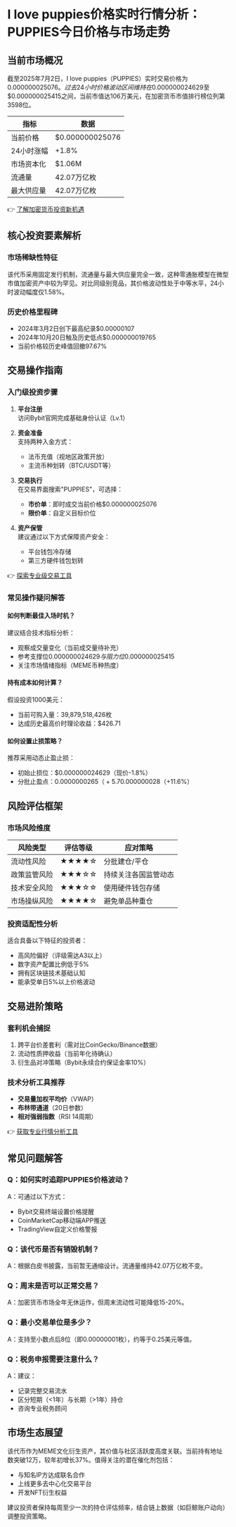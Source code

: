 # I love puppies价格实时行情分析：PUPPIES今日价格与市场走势

## 当前市场概况

截至2025年7月2日，I love puppies（PUPPIES）实时交易价格为$0.000000025076。过去24小时价格波动区间维持在$0.000000024629至$0.000000025415之间，当前市值达106万美元，在加密货币市值排行榜位列第3598位。

| 指标         | 数据                  |
|--------------|-----------------------|
| 当前价格     | $0.000000025076       |
| 24小时涨幅   | +1.8%                 |
| 市场资本化   | $1.06M                |
| 流通量       | 42.07万亿枚           |
| 最大供应量   | 42.07万亿枚           |

👉 [了解加密货币投资新机遇](https://bit.ly/okx_welcome)

## 核心投资要素解析

### 市场稀缺性特征
该代币采用固定发行机制，流通量与最大供应量完全一致，这种零通胀模型在微型市值加密资产中较为罕见。对比同级别竞品，其价格波动性处于中等水平，24小时波动幅度仅1.58%。

### 历史价格里程碑
- 2024年3月2日创下最高纪录$0.00000107
- 2024年10月20日触及历史低点$0.000000019765
- 当前价格较历史峰值回撤97.67%

## 交易操作指南

### 入门级投资步骤

1. **平台注册**  
   访问Bybit官网完成基础身份认证（Lv.1）

2. **资金准备**  
   支持两种入金方式：
   - 法币充值（视地区政策开放）
   - 主流币种划转（BTC/USDT等）

3. **交易执行**  
   在交易界面搜索"PUPPIES"，可选择：
   - **市价单**：即时成交当前价格$0.000000025076
   - **限价单**：自定义目标价位

4. **资产保管**  
   建议通过以下方式保障资产安全：
   - 平台钱包冷存储
   - 第三方硬件钱包划转

👉 [探索专业级交易工具](https://bit.ly/okx_welcome)

### 常见操作疑问解答

#### 如何判断最佳入场时机？
建议结合技术指标分析：
- 观察成交量变化（当前成交量待补充）
- 参考支撑位$0.000000024629与阻力位$0.000000025415
- 关注市场情绪指标（MEME币种热度）

#### 持有成本如何计算？
假设投资1000美元：
- 当前可购入量：39,879,518,426枚
- 达成历史最高价时理论收益：$426.71

#### 如何设置止损策略？
推荐采用动态止盈止损：
- 初始止损位：$0.000000024629（现价-1.8%）
- 分批止盈点：$0.0000000265（+5.7%）、$0.000000028（+11.6%）

## 风险评估框架

### 市场风险维度
| 风险类型       | 评估等级 | 应对策略                 |
|----------------|----------|--------------------------|
| 流动性风险     | ★★★★☆    | 分批建仓/平仓           |
| 政策监管风险   | ★★★☆☆    | 持续关注各国监管动态     |
| 技术安全风险   | ★★★☆☆    | 使用硬件钱包存储         |
| 市场操纵风险   | ★★★★☆    | 避免单品种重仓           |

### 投资适配性分析
适合具备以下特征的投资者：
- 高风险偏好（评级需达A3以上）
- 数字资产配置比例低于5%
- 拥有区块链技术基础认知
- 能承受单日5%以上价格波动

## 交易进阶策略

### 套利机会捕捉
1. 跨平台价差套利（需对比CoinGecko/Binance数据）
2. 流动性质押收益（当前年化待确认）
3. 衍生品对冲策略（Bybit永续合约保证金率10%）

### 技术分析工具推荐
- **交易量加权平均价**（VWAP）
- **布林带通道**（20日参数）
- **相对强弱指数**（RSI 14周期）

👉 [获取专业行情分析工具](https://bit.ly/okx_welcome)

## 常见问题解答

### Q：如何实时追踪PUPPIES价格波动？
A：可通过以下方式：
- Bybit交易终端设置价格提醒
- CoinMarketCap移动端APP推送
- TradingView自定义价格警报

### Q：该代币是否有销毁机制？
A：根据白皮书披露，当前暂无通缩设计。流通量维持42.07万亿枚不变。

### Q：周末是否可以正常交易？
A：加密货币市场全年无休运作，但周末流动性可能降低15-20%。

### Q：最小交易单位是多少？
A：支持至小数点后8位（即0.00000001枚），约等于0.25美元等值。

### Q：税务申报需要注意什么？
A：建议：
- 记录完整交易流水
- 区分短期（<1年）与长期（>1年）持仓
- 咨询专业税务顾问

## 市场生态展望

该代币作为MEME文化衍生资产，其价值与社区活跃度高度关联。当前持有地址数突破12万，较年初增长37%。值得关注的潜在催化剂包括：
- 与知名IP方达成联名合作
- 上线更多去中心化交易平台
- 开发NFT衍生权益

建议投资者保持每周至少一次的持仓评估频率，结合链上数据（如巨鲸账户动向）调整投资策略。
